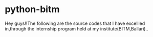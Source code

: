 # python-bitm
Hey guys!!The following are the source codes that I have excellled in,through the internship program held at my institute(BITM,Ballari)..
